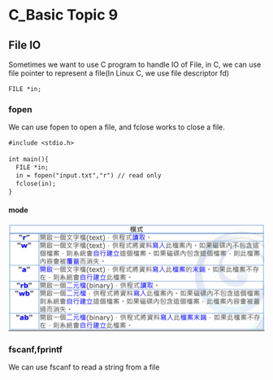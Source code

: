 # C_Basic Topic 9

## File IO

Sometimes we want to use C program to handle IO of File, in C, we can use file pointer to represent a file(In Linux C, we use file descriptor fd)

```
FILE *in;
```

### fopen

We can use fopen to open a file, and fclose works to close a file.

```
#include <stdio.h>

int main(){
  FILE *in;
  in = fopen("input.txt","r") // read only
  fclose(in);
}
```
#### mode

<img src = "./file.png"/>


### fscanf,fprintf

We can use fscanf to read a string from a file




